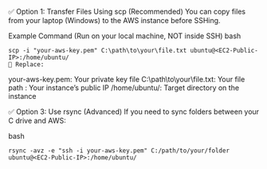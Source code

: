 ✅ Option 1: Transfer Files Using scp (Recommended)
You can copy files from your laptop (Windows) to the AWS instance before SSHing.

Example Command (Run on your local machine, NOT inside SSH)
bash
```
scp -i "your-aws-key.pem" C:\path\to\your\file.txt ubuntu@<EC2-Public-IP>:/home/ubuntu/
🔹 Replace:
```
your-aws-key.pem: Your private key file
C:\path\to\your\file.txt: Your file path
<EC2-Public-IP>: Your instance’s public IP
/home/ubuntu/: Target directory on the instance

✅ Option 3: Use rsync (Advanced)
If you need to sync folders between your C drive and AWS:

bash
```
rsync -avz -e "ssh -i your-aws-key.pem" C:/path/to/your/folder ubuntu@<EC2-Public-IP>:/home/ubuntu/
```
